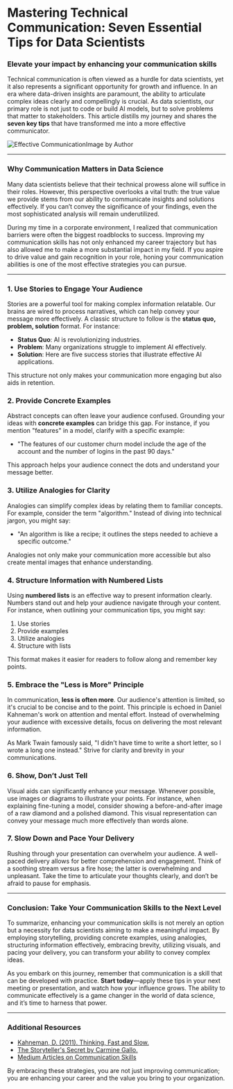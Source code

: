# Mastering Technical Communication: Seven Essential Tips for Data Scientists
### Elevate your impact by enhancing your communication skills

Technical communication is often viewed as a hurdle for data scientists, yet it also represents a significant opportunity for growth and influence. In an era where data-driven insights are paramount, the ability to articulate complex ideas clearly and compellingly is crucial. As data scientists, our primary role is not just to code or build AI models, but to solve problems that matter to stakeholders. This article distills my journey and shares the **seven key tips** that have transformed me into a more effective communicator.

![Effective Communication](https://example.com/image.jpg)Image by Author

* * *

### Why Communication Matters in Data Science

Many data scientists believe that their technical prowess alone will suffice in their roles. However, this perspective overlooks a vital truth: the true value we provide stems from our ability to communicate insights and solutions effectively. If you can’t convey the significance of your findings, even the most sophisticated analysis will remain underutilized. 

During my time in a corporate environment, I realized that communication barriers were often the biggest roadblocks to success. Improving my communication skills has not only enhanced my career trajectory but has also allowed me to make a more substantial impact in my field. If you aspire to drive value and gain recognition in your role, honing your communication abilities is one of the most effective strategies you can pursue.

* * *

### 1. Use Stories to Engage Your Audience

Stories are a powerful tool for making complex information relatable. Our brains are wired to process narratives, which can help convey your message more effectively. A classic structure to follow is the **status quo, problem, solution** format. For instance:

- **Status Quo**: AI is revolutionizing industries.
- **Problem**: Many organizations struggle to implement AI effectively.
- **Solution**: Here are five success stories that illustrate effective AI applications.

This structure not only makes your communication more engaging but also aids in retention.

### 2. Provide Concrete Examples

Abstract concepts can often leave your audience confused. Grounding your ideas with **concrete examples** can bridge this gap. For instance, if you mention "features" in a model, clarify with a specific example:

- "The features of our customer churn model include the age of the account and the number of logins in the past 90 days."

This approach helps your audience connect the dots and understand your message better.

### 3. Utilize Analogies for Clarity

Analogies can simplify complex ideas by relating them to familiar concepts. For example, consider the term "algorithm." Instead of diving into technical jargon, you might say:

- "An algorithm is like a recipe; it outlines the steps needed to achieve a specific outcome."

Analogies not only make your communication more accessible but also create mental images that enhance understanding.

### 4. Structure Information with Numbered Lists

Using **numbered lists** is an effective way to present information clearly. Numbers stand out and help your audience navigate through your content. For instance, when outlining your communication tips, you might say:

1. Use stories
2. Provide examples
3. Utilize analogies
4. Structure with lists

This format makes it easier for readers to follow along and remember key points.

### 5. Embrace the "Less is More" Principle

In communication, **less is often more**. Our audience's attention is limited, so it's crucial to be concise and to the point. This principle is echoed in Daniel Kahneman's work on attention and mental effort. Instead of overwhelming your audience with excessive details, focus on delivering the most relevant information. 

As Mark Twain famously said, "I didn't have time to write a short letter, so I wrote a long one instead." Strive for clarity and brevity in your communications.

### 6. Show, Don’t Just Tell

Visual aids can significantly enhance your message. Whenever possible, use images or diagrams to illustrate your points. For instance, when explaining fine-tuning a model, consider showing a before-and-after image of a raw diamond and a polished diamond. This visual representation can convey your message much more effectively than words alone.

### 7. Slow Down and Pace Your Delivery

Rushing through your presentation can overwhelm your audience. A well-paced delivery allows for better comprehension and engagement. Think of a soothing stream versus a fire hose; the latter is overwhelming and unpleasant. Take the time to articulate your thoughts clearly, and don’t be afraid to pause for emphasis.

* * *

### Conclusion: Take Your Communication Skills to the Next Level

To summarize, enhancing your communication skills is not merely an option but a necessity for data scientists aiming to make a meaningful impact. By employing storytelling, providing concrete examples, using analogies, structuring information effectively, embracing brevity, utilizing visuals, and pacing your delivery, you can transform your ability to convey complex ideas.

As you embark on this journey, remember that communication is a skill that can be developed with practice. **Start today**—apply these tips in your next meeting or presentation, and watch how your influence grows. The ability to communicate effectively is a game changer in the world of data science, and it’s time to harness that power.

* * *

### Additional Resources

- [Kahneman, D. (2011). Thinking, Fast and Slow.](https://www.goodreads.com/book/show/8496055-thinking-fast-and-slow)
- [The Storyteller's Secret by Carmine Gallo.](https://www.goodreads.com/book/show/21826234-the-storyteller-s-secret)
- [Medium Articles on Communication Skills](https://medium.com) 

By embracing these strategies, you are not just improving communication; you are enhancing your career and the value you bring to your organization.